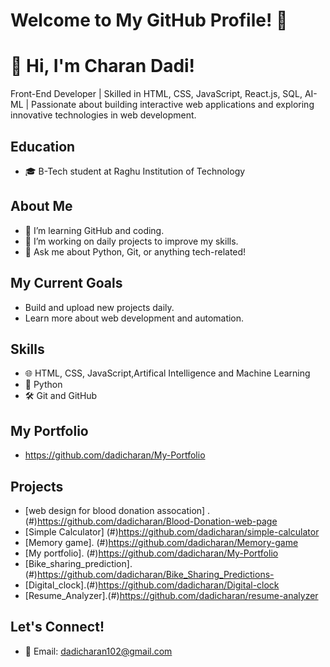 # Welcome to My GitHub Profile! 👋
# 👋 Hi, I'm Charan Dadi!

Front-End Developer | Skilled in HTML, CSS, JavaScript, React.js, SQL, AI-ML | Passionate about building interactive web applications and exploring innovative technologies in web development.


## Education
- 🎓 B-Tech student at Raghu Institution of Technology

## About Me
- 🌱 I’m learning GitHub and coding.
- 🚀 I’m working on daily projects to improve my skills.
- 💬 Ask me about Python, Git, or anything tech-related!

## My Current Goals
- Build and upload new projects daily.
- Learn more about web development and automation.

## Skills
- 🌐 HTML, CSS, JavaScript,Artifical Intelligence and Machine Learning
- 🐍 Python
- 🛠 Git and GitHub

## My Portfolio
- https://github.com/dadicharan/My-Portfolio

## Projects
- [web design for blood donation assocation] .(#)https://github.com/dadicharan/Blood-Donation-web-page
- [Simple Calculator] (#)https://github.com/dadicharan/simple-calculator
- [Memory game]. (#)https://github.com/dadicharan/Memory-game
- [My portfolio]. (#)https://github.com/dadicharan/My-Portfolio
- [Bike_sharing_prediction]. (#)https://github.com/dadicharan/Bike_Sharing_Predictions-
- [Digital_clock].(#)https://github.com/dadicharan/Digital-clock
- [Resume_Analyzer].(#)https://github.com/dadicharan/resume-analyzer
  
## Let's Connect!
- 📧 Email: [dadicharan102@gmail.com](mailto:dadicharan102@gmail.com)
